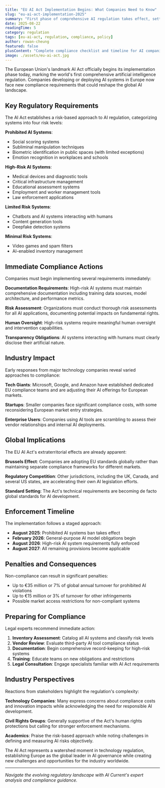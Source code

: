 ```yaml
---
title: "EU AI Act Implementation Begins: What Companies Need to Know"
slug: "eu-ai-act-implementation-2025"
summary: "First phase of comprehensive AI regulation takes effect, setting global precedent"
date: 2025-08-22
readingTime: 5
category: regulation
tags: [eu-ai-act, regulation, compliance, policy]
author: rowan-cheung
featured: false
plusContent: "Complete compliance checklist and timeline for AI companies operating in Europe"
image: ./assets/eu-ai-act.jpg
---
```


The European Union's landmark AI Act officially begins its implementation phase today, marking the world's first comprehensive artificial intelligence regulation. Companies developing or deploying AI systems in Europe now face new compliance requirements that could reshape the global AI landscape.

## Key Regulatory Requirements

The AI Act establishes a risk-based approach to AI regulation, categorizing systems into four risk levels:

**Prohibited AI Systems**: 
- Social scoring systems
- Subliminal manipulation techniques
- Biometric identification in public spaces (with limited exceptions)
- Emotion recognition in workplaces and schools

**High-Risk AI Systems**:
- Medical devices and diagnostic tools
- Critical infrastructure management
- Educational assessment systems
- Employment and worker management tools
- Law enforcement applications

**Limited Risk Systems**:
- Chatbots and AI systems interacting with humans
- Content generation tools
- Deepfake detection systems

**Minimal Risk Systems**:
- Video games and spam filters
- AI-enabled inventory management

## Immediate Compliance Actions

Companies must begin implementing several requirements immediately:

**Documentation Requirements**: High-risk AI systems must maintain comprehensive documentation including training data sources, model architecture, and performance metrics.

**Risk Assessment**: Organizations must conduct thorough risk assessments for all AI applications, documenting potential impacts on fundamental rights.

**Human Oversight**: High-risk systems require meaningful human oversight and intervention capabilities.

**Transparency Obligations**: AI systems interacting with humans must clearly disclose their artificial nature.

## Industry Impact

Early responses from major technology companies reveal varied approaches to compliance:

**Tech Giants**: Microsoft, Google, and Amazon have established dedicated EU compliance teams and are adjusting their AI offerings for European markets.

**Startups**: Smaller companies face significant compliance costs, with some reconsidering European market entry strategies.

**Enterprise Users**: Companies using AI tools are scrambling to assess their vendor relationships and internal AI deployments.

## Global Implications

The EU AI Act's extraterritorial effects are already apparent:

**Brussels Effect**: Companies are adopting EU standards globally rather than maintaining separate compliance frameworks for different markets.

**Regulatory Competition**: Other jurisdictions, including the UK, Canada, and several US states, are accelerating their own AI legislation efforts.

**Standard Setting**: The Act's technical requirements are becoming de facto global standards for AI development.

## Enforcement Timeline

The implementation follows a staged approach:

- **August 2025**: Prohibited AI systems ban takes effect
- **February 2026**: General-purpose AI model obligations begin
- **August 2026**: High-risk AI system requirements fully enforced
- **August 2027**: All remaining provisions become applicable

## Penalties and Consequences

Non-compliance can result in significant penalties:

- Up to €35 million or 7% of global annual turnover for prohibited AI violations
- Up to €15 million or 3% of turnover for other infringements
- Possible market access restrictions for non-compliant systems

## Preparing for Compliance

Legal experts recommend immediate action:

1. **Inventory Assessment**: Catalog all AI systems and classify risk levels
2. **Vendor Review**: Evaluate third-party AI tool compliance status
3. **Documentation**: Begin comprehensive record-keeping for high-risk systems
4. **Training**: Educate teams on new obligations and restrictions
5. **Legal Consultation**: Engage specialists familiar with AI Act requirements

## Industry Perspectives

Reactions from stakeholders highlight the regulation's complexity:

**Technology Companies**: Many express concerns about compliance costs and innovation impacts while acknowledging the need for responsible AI development.

**Civil Rights Groups**: Generally supportive of the Act's human rights protections but calling for stronger enforcement mechanisms.

**Academics**: Praise the risk-based approach while noting challenges in defining and measuring AI risks objectively.

The AI Act represents a watershed moment in technology regulation, establishing Europe as the global leader in AI governance while creating new challenges and opportunities for the industry worldwide.

---

*Navigate the evolving regulatory landscape with AI Current's expert analysis and compliance guidance.*
